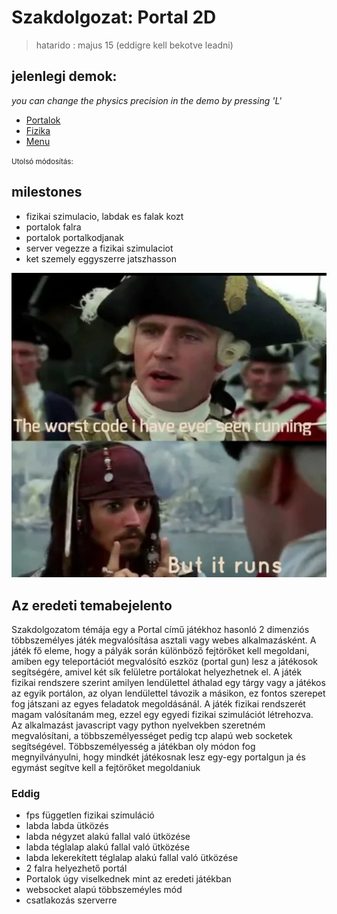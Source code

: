 # Szakdolgozat: Portal 2D
> hatarido : majus 15 (eddigre kell bekotve leadni)

## jelenlegi demok:

_you can change the physics precision in the demo by pressing 'L'_
- [Portalok](src)
- [Fizika](srcphysics)
- [Menu](client)

<p>
<small>
Utolsó módosítás:
<script>
var x = new Date(document.lastModified);
Modif = new Date(x.toGMTString());
document.write(Modif);
</script>&nbsp;
</small>
</p>

## milestones
  * fizikai szimulacio, labdak es falak kozt
  * portalok falra
  * portalok portalkodjanak
  * server vegezze a fizikai szimulaciot
  * ket szemely eggyszerre jatszhasson

![runs](./itruns.png)

## Az eredeti temabejelento
  Szakdolgozatom témája egy a Portal című játékhoz hasonló 2 dimenziós többszemélyes játék megvalósítása asztali vagy webes
alkalmazásként. A játék fő eleme, hogy a pályák során különböző fejtörőket kell megoldani, amiben egy teleportációt megvalósító
eszköz (portal gun) lesz a játékosok segítségére, amivel két sík felületre portálokat helyezhetnek el. A játék fizikai rendszere szerint
amilyen lendülettel áthalad egy tárgy vagy a játékos az egyik portálon, az olyan lendülettel távozik a másikon, ez fontos szerepet fog
játszani az egyes feladatok megoldásánál. A játék fizikai rendszerét magam valósítanám meg, ezzel egy egyedi fizikai szimulációt
létrehozva. Az alkalmazást javascript vagy python nyelvekben szeretném megvalósítani, a többszemélyességet pedig tcp alapú web
socketek segítségével. Többszemélyesség a játékban oly módon fog megnyilványulni, hogy mindkét játékosnak lesz egy-egy portalgun ja és egymást segítve kell a fejtörőket megoldaniuk



### Eddig

- fps független fizikai szimuláció
- labda labda ütközés
- labda négyzet alakú fallal való ütközése
- labda téglalap alakú fallal való ütközése
- labda lekerekített téglalap alakú fallal való ütközése
- 2 falra helyezhető portál
- Portalok úgy viselkednek mint az eredeti játékban
- websocket alapú többszeméyles mód
- csatlakozás szerverre